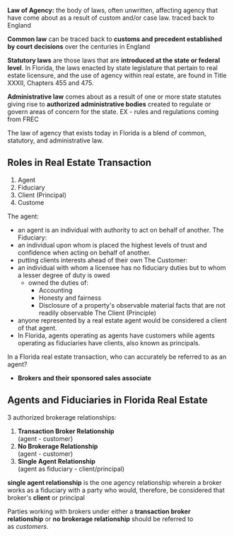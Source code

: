 **Law of Agency:** the body of laws, often unwritten, affecting agency that have come about as a result of custom and/or case law.
	traced back to England 
	
**Common law** can be traced back to **customs and precedent established by court decisions** over the centuries in England

**Statutory laws** are those laws that are **introduced at the state or federal level**.
In Florida, the laws enacted by state legislature that pertain to real estate licensure, and the use of agency within real estate, are found in Title XXXII, Chapters 455 and 475.

**Administrative law** comes about as a result of one or more state statutes giving rise to **authorized administrative bodies** created to regulate or govern areas of concern for the state.
	EX - rules and regulations coming from FREC

The law of agency that exists today in Florida is a blend of common, statutory, and administrative law.

## **Roles in Real Estate Transaction** 
1. Agent
2. Fiduciary
3. Client (Principal)
4. Custome

The agent: 
- an agent is an individual with authority to act on behalf of another.
The Fiduciary:
- an individual upon whom is placed the highest levels of trust and confidence when acting on behalf of another.
- putting clients interests ahead of their own 
The Customer:
- an individual with whom a licensee has no fiduciary duties but to whom a lesser degree of duty is owed
	- owned the duties of:
		- Accounting
		- Honesty and fairness
		- Disclosure of a property's observable material facts that are not readily observable
The Client (Principle)
- anyone represented by a real estate agent would be considered a client of that agent.
- In Florida, agents operating as agents have customers while agents operating as fiduciaries have clients, also known as principals.

In a Florida real estate transaction, who can accurately be referred to as an agent?
- **Brokers and their sponsored sales associate**

## Agents and Fiduciaries in Florida Real Estate
3 authorized brokerage relationships:
1. **Transaction Broker Relationship**  
    (agent - customer)
2. **No Brokerage Relationship**  
    (agent - customer)
3. **Single Agent Relationship**  
    (agent as fiduciary - client/principal)

**single agent relationship** is the one agency relationship wherein a broker works as a fiduciary with a party who would, therefore, be considered that broker's **client** or principal

Parties working with brokers under either a **transaction broker relationship** or **no brokerage relationship** should be referred to as _customers_.

